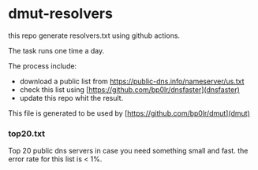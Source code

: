 # dmut-resolvers

this repo generate resolvers.txt using github actions.

The task runs one time a day.

The process include:
- download a public list from https://public-dns.info/nameserver/us.txt
- check this list using [https://github.com/bp0lr/dnsfaster](dnsfaster)
- update this repo whit the result.


This file is generated to be used by [https://github.com/bp0lr/dmut](dmut)



### top20.txt

Top 20 public dns servers in case you need something small and fast.
the error rate for this list is < 1%.
